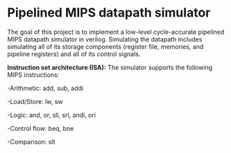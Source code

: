 # Pipelined MIPS datapath simulator
The goal of this project is to implement a low-level cycle-accurate pipelined
MIPS datapath simulator in verilog. Simulating the datapath includes simulating all of its storage
components (register file, memories, and pipeline registers) and all of its control signals.

__Instruction set architecture (ISA):__ The simulator supports the following MIPS
instructions:

-Arithmetic: add, sub, addi

-Load/Store: lw, sw

-Logic: and, or, sll, srl, andi, ori

-Control flow: beq, bne

-Comparison: slt

